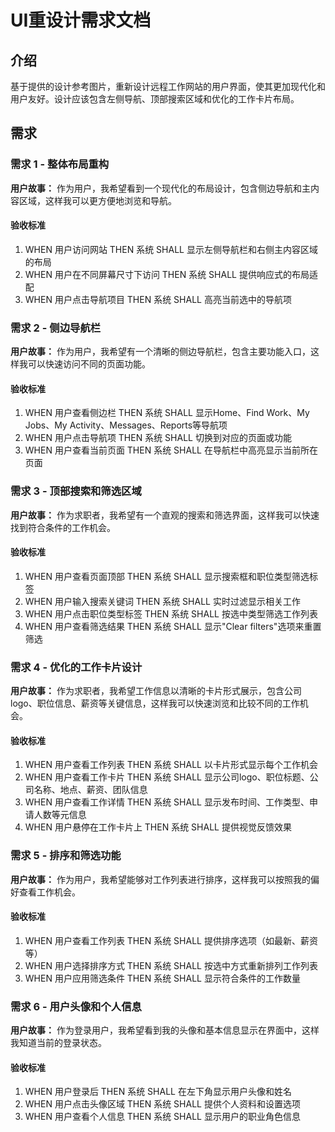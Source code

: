 # UI重设计需求文档

## 介绍

基于提供的设计参考图片，重新设计远程工作网站的用户界面，使其更加现代化和用户友好。设计应该包含左侧导航、顶部搜索区域和优化的工作卡片布局。

## 需求

### 需求 1 - 整体布局重构

**用户故事：** 作为用户，我希望看到一个现代化的布局设计，包含侧边导航和主内容区域，这样我可以更方便地浏览和导航。

#### 验收标准

1. WHEN 用户访问网站 THEN 系统 SHALL 显示左侧导航栏和右侧主内容区域的布局
2. WHEN 用户在不同屏幕尺寸下访问 THEN 系统 SHALL 提供响应式的布局适配
3. WHEN 用户点击导航项目 THEN 系统 SHALL 高亮当前选中的导航项

### 需求 2 - 侧边导航栏

**用户故事：** 作为用户，我希望有一个清晰的侧边导航栏，包含主要功能入口，这样我可以快速访问不同的页面功能。

#### 验收标准

1. WHEN 用户查看侧边栏 THEN 系统 SHALL 显示Home、Find Work、My Jobs、My Activity、Messages、Reports等导航项
2. WHEN 用户点击导航项 THEN 系统 SHALL 切换到对应的页面或功能
3. WHEN 用户查看当前页面 THEN 系统 SHALL 在导航栏中高亮显示当前所在页面

### 需求 3 - 顶部搜索和筛选区域

**用户故事：** 作为求职者，我希望有一个直观的搜索和筛选界面，这样我可以快速找到符合条件的工作机会。

#### 验收标准

1. WHEN 用户查看页面顶部 THEN 系统 SHALL 显示搜索框和职位类型筛选标签
2. WHEN 用户输入搜索关键词 THEN 系统 SHALL 实时过滤显示相关工作
3. WHEN 用户点击职位类型标签 THEN 系统 SHALL 按选中类型筛选工作列表
4. WHEN 用户查看筛选结果 THEN 系统 SHALL 显示"Clear filters"选项来重置筛选

### 需求 4 - 优化的工作卡片设计

**用户故事：** 作为求职者，我希望工作信息以清晰的卡片形式展示，包含公司logo、职位信息、薪资等关键信息，这样我可以快速浏览和比较不同的工作机会。

#### 验收标准

1. WHEN 用户查看工作列表 THEN 系统 SHALL 以卡片形式显示每个工作机会
2. WHEN 用户查看工作卡片 THEN 系统 SHALL 显示公司logo、职位标题、公司名称、地点、薪资、团队信息
3. WHEN 用户查看工作详情 THEN 系统 SHALL 显示发布时间、工作类型、申请人数等元信息
4. WHEN 用户悬停在工作卡片上 THEN 系统 SHALL 提供视觉反馈效果

### 需求 5 - 排序和筛选功能

**用户故事：** 作为用户，我希望能够对工作列表进行排序，这样我可以按照我的偏好查看工作机会。

#### 验收标准

1. WHEN 用户查看工作列表 THEN 系统 SHALL 提供排序选项（如最新、薪资等）
2. WHEN 用户选择排序方式 THEN 系统 SHALL 按选中方式重新排列工作列表
3. WHEN 用户应用筛选条件 THEN 系统 SHALL 显示符合条件的工作数量

### 需求 6 - 用户头像和个人信息

**用户故事：** 作为登录用户，我希望看到我的头像和基本信息显示在界面中，这样我知道当前的登录状态。

#### 验收标准

1. WHEN 用户登录后 THEN 系统 SHALL 在左下角显示用户头像和姓名
2. WHEN 用户点击头像区域 THEN 系统 SHALL 提供个人资料和设置选项
3. WHEN 用户查看个人信息 THEN 系统 SHALL 显示用户的职业角色信息